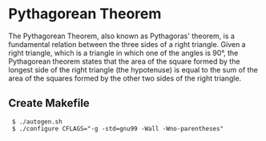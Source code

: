# Pythagorean Theorem

The Pythagorean Theorem, also known as Pythagoras' theorem,
is a fundamental relation between the three sides of a right
triangle. Given a right triangle, which is a triangle in which
one of the angles is 90°, the Pythagorean theorem states that
the area of the square formed by the longest side of the right
triangle (the hypotenuse) is equal to the sum of the area of the
squares formed by the other two sides of the right triangle.

## Create Makefile

```
 $ ./autogen.sh
 $ ./configure CFLAGS="-g -std=gnu99 -Wall -Wno-parentheses"

```
